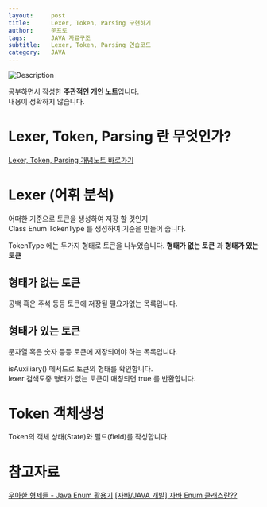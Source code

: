 ```yaml
---
layout:     post
title:      Lexer, Token, Parsing 구현하기
author:     쭌프로
tags:       JAVA 자료구조
subtitle:   Lexer, Token, Parsing 연습코드
category:   JAVA
---
```


<!-- Start Writing Below in Markdown -->

![Description](https://alalstjr.github.io/jjunpro.github.io/img/java_bg.png)

공부하면서 작성한 <b>주관적인 개인 노트</b>입니다. <br/>
내용이 정확하지 않습니다.

# Lexer, Token, Parsing 란 무엇인가?

<a href="Lexer, Token, Parsing 개념정리">Lexer, Token, Parsing 개념노트 바로가기</a>

# Lexer (어휘 분석)

어떠한 기준으로 토큰을 생성하여 저장 할 것인지 <br/>
Class Enum TokenType 를 생성하여 기준을 만들어 줍니다.

<script src="https://gist.github.com/alalstjr/ac41ff8d8c03ccade36b7504ed86052b.js"></script>

TokenType 에는 두가지 형태로 토큰을 나누었습니다.
<b>형태가 없는 토큰</b> 과 <b>형태가 있는 토큰</b>

## 형태가 없는 토큰

공백 혹은 주석 등등 토큰에 저장될 필요가없는 목록입니다.

## 형태가 있는 토큰

문자열 혹은 숫자 등등 토큰에 저장되어야 하는 목록입니다.

isAuxiliary() 메서드로 토큰의 형태를 확인합니다. <br/>
lexer 검색도중 형태가 없는 토큰이 매칭되면 true 를 반환합니다.

# Token 객체생성

<script src="https://gist.github.com/alalstjr/8ad3cd9486fac6561274e8745bb9e596.js"></script>

Token의 객체 상태(State)와 필드(field)를 작성합니다.

# 참고자료

<a href="http://woowabros.github.io/tools/2017/07/10/java-enum-uses.html">우아한 형제들 - Java Enum 활용기</a>
<a href="https://mainpower4309.tistory.com/15">[자바/JAVA 개발] 자바 Enum 클래스란??</a>
